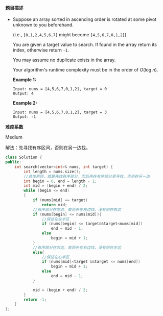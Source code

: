 #### **题目描述**
- Suppose an array sorted in ascending order is rotated at some pivot unknown to you beforehand.

  (i.e., `[0,1,2,4,5,6,7]` might become `[4,5,6,7,0,1,2]`).

  You are given a target value to search. If found in the array return its index, otherwise return `-1`.

  You may assume no duplicate exists in the array.

  Your algorithm's runtime complexity must be in the order of *O*(log *n*).

  **Example 1:**

  ```
  Input: nums = [4,5,6,7,0,1,2], target = 0
  Output: 4
  ```

  **Example 2:**

  ```
  Input: nums = [4,5,6,7,0,1,2], target = 3
  Output: -1
  ```

**难度系数**  

Medium

解法：先寻找有序区间，否则在另一边找。

```c++
class Solution {
public:
	int search(vector<int>& nums, int target) {
		int length = nums.size();
        //总体原则，就是先找有序部分，而后再在有序部分里寻找，否则在另一边
		int begin = 0, end = length - 1;
		int mid = (begin + end) / 2;
		while (begin <= end)
		{
			if (nums[mid] == target)
				return mid;
			//有序部分在左边，故而先在左边找，没有则在右边
			if (nums[begin] <= nums[mid]){
				//保证在左半区
				if (nums[begin] <= target&&target<nums[mid])
					end = mid - 1;
				else
					begin = mid + 1;
			}
			//有序部分在右边，故而先在右边找，没有则在左边
			else{
				//保证在右半区
				if (nums[mid]<target &&target <= nums[end])
					begin = mid + 1;
				else
					end = mid - 1;
			}

			mid = (begin + end) / 2;
		}
		return -1;
	}
};
```